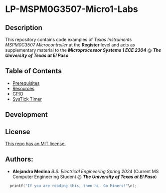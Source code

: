 # LP-MSPM0G3507-Micro1-Labs
## Description
This repository contains code examples of _Texas Instruments MSPM0G3507 Microcontroller_ at the **Register** level and acts as supplementary material to the **_Microprocessor Systems 1 ECE 2304_** @ **_The University of Texas at El Paso_**


## Table of Contents
- [Prerequisites](../main/Prerequisites)
- [Resources](../main/Resources)
- [GPIO](../main/GPIO)
- [SysTick Timer](../main/Systick%20Timer)

## Development

## License
[This repo has an MIT license.](../main/LICENSE)

## Authors:
- **Alejandro Medina** _B.S. Electrical Engineering Spring 2024_ (Current MS Computer Engineering Student @ **_The University of Texas at El Paso_**)

```c
  printf("If you are reading this, then hi. Go Miners!"\n);
```
